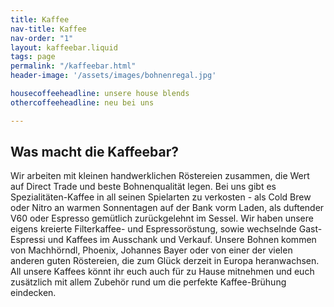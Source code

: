 ```yaml
---
title: Kaffee
nav-title: Kaffee
nav-order: "1"
layout: kaffeebar.liquid
tags: page
permalink: "/kaffeebar.html"
header-image: '/assets/images/bohnenregal.jpg'

housecoffeeheadline: unsere house blends
othercoffeeheadline: neu bei uns

---
```

## Was macht die Kaffeebar?

Wir arbeiten mit kleinen handwerklichen Röstereien zusammen, die Wert auf Direct Trade und beste Bohnenqualität legen. Bei uns gibt es Spezialitäten-Kaffee in all seinen Spielarten zu verkosten - als Cold Brew oder Nitro an warmen Sonnentagen auf der Bank vorm Laden, als duftender V60 oder Espresso gemütlich zurückgelehnt im Sessel. Wir haben unsere eigens kreierte Filterkaffee- und Espressoröstung, sowie wechselnde Gast-Espressi und Kaffees im Ausschank und Verkauf. Unsere Bohnen kommen von Machhörndl, Phoenix, Johannes Bayer oder von einer der vielen anderen guten Röstereien, die zum Glück derzeit in Europa heranwachsen. All unsere Kaffees könnt ihr euch auch für zu Hause mitnehmen und euch zusätzlich mit allem Zubehör rund um die perfekte Kaffee-Brühung eindecken.

<!--
### Bohnen bestellen?

Wenn Ihr es mal nicht in den Laden schafft, oder weit weg wohnt, könnt Ihr unsere Bohnen auch bestellen. Schreibt uns dazu eine Email an kaffee@leuchtstoff.berlin mit folgenden Infos:

Welche Bohne?  
Welche Menge?  
Falls Ihr die Bohnen gemahlen haben wollt, lasst uns wissen für welche Maschine.  
Liefer- und Rechnungsadresse.

Ihr bekommt dann von uns eine Rechnung und nach Zahlungseingang die Ware.

Für^ Bestellungen bis 30€ berechnen wir 4,90€ Verpackung und Versand. Bei höherem Bestellwert entfällt das.

-->
